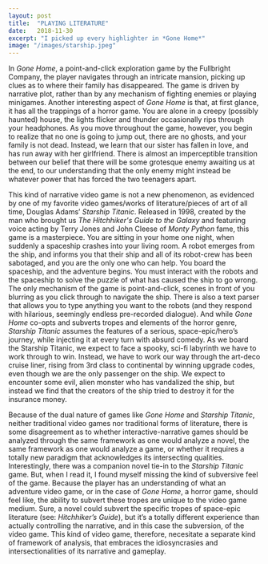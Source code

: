 ```yaml
---
layout: post
title:  "PLAYING LITERATURE"
date:   2018-11-30
excerpt: "I picked up every highlighter in *Gone Home*"
image: "/images/starship.jpeg"
---
```


In *Gone Home*, a point-and-click exploration game by the Fullbright Company, the player navigates through an intricate mansion, picking up clues as to where their family has disappeared. The game is driven by narrative plot, rather than by any mechanism of fighting enemies or playing minigames. Another interesting aspect of *Gone Home* is that, at first glance, it has all the trappings of a horror game. You are alone in a creepy (possibly haunted) house, the lights flicker and thunder occasionally rips through your headphones. As you move throughout the game, however, you begin to realize that no one is going to jump out, there are no ghosts, and your family is not dead. Instead, we learn that our sister has fallen in love, and has run away with her girlfriend. There is almost an imperceptible transition between our belief that there will be some grotesque enemy awaiting us at the end, to our understanding that the only enemy might instead be whatever power that has forced the two teenagers apart. 

This kind of narrative video game is not a new phenomenon, as evidenced by one of my favorite video games/works of literature/pieces of art of all time, Douglas Adams’ *Starship Titanic*. Released in 1998, created by the man who brought us *The Hitchhiker's Guide to the Galaxy* and featuring voice acting by Terry Jones and John Cleese of *Monty Python* fame, this game is a masterpiece. You are sitting in your home one night, when suddenly a spaceship crashes into your living room. A robot emerges from the ship, and informs you that their ship and all of its robot-crew has been sabotaged, and you are the only one who can help. You board the spaceship, and the adventure begins. You must interact with the robots and the spaceship to solve the puzzle of what has caused the ship to go wrong. The only mechanism of the game is point-and-click, scenes in front of you blurring as you click through to navigate the ship. There is also a text parser that allows you to type anything you want to the robots (and they respond with hilarious, seemingly endless pre-recorded dialogue). And while *Gone Home* co-opts and subverts tropes and elements of the horror genre, *Starship Titanic* assumes the features of a serious, space-epic/hero’s journey, while injecting it at every turn with absurd comedy. As we board the Starship Titanic, we expect to face a spooky, sci-fi labyrinth we have to work through to win. Instead, we have to work our way through the art-deco cruise liner, rising from 3rd class to continental by winning upgrade codes, even though we are the only passenger on the ship. We expect to encounter some evil, alien monster who has vandalized the ship, but instead we find that the creators of the ship tried to destroy it for the insurance money. 

Because of the dual nature of games like *Gone Home* and *Starship Titanic*, neither traditional video games nor traditional forms of literature, there is some disagreement as to whether interactive-narrative games should be analyzed through the same framework as one would analyze a novel, the same framework as one would analyze a game, or whether it requires a totally new paradigm that acknowledges its intersecting qualities. Interestingly, there was a companion novel tie-in to the *Starship Titanic* game. But, when I read it, I found myself missing the kind of subversive feel of the game. Because the player has an understanding of what an adventure video game, or in the case of *Gone Home*, a horror game, should feel like, the ability to subvert these tropes are unique to the video game medium. Sure, a novel could subvert the specific tropes of space-epic literature (see: *Hitchhiker’s Guide*), but it’s a totally different experience than actually controlling the narrative, and in this case the subversion, of the video game. This kind of video game, therefore, necesitate a separate kind of framework of analysis, that embraces the idiosyncrasies and intersectionalities of its narrative and gameplay. 
